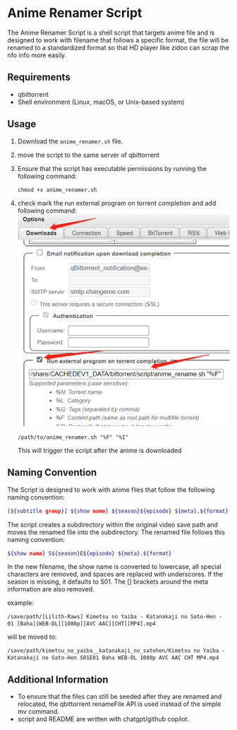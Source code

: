 # Anime Renamer Script

The Anime Renamer Script is a shell script that targets anime file and is designed to work with filename that follows a specific format, the file will be renamed to a standardized format so that HD player like zidoo can scrap the nfo info more easily.

## Requirements

- qbittorrent
- Shell environment (Linux, macOS, or Unix-based system)

## Usage

1. Download the `anime_renamer.sh` file.
2. move the script to the same server of qbittorrent
3. Ensure that the script has executable permissions by running the following command: 

    ```
    chmod +x anime_renamer.sh
    ```

4. check mark the run external program on torrent completion and add following command: 
    ![Alt text](external_program.png)

    ```
    /path/to/anime_renamer.sh "%F" "%I"
    ```

   This will trigger the script after the anime is downloaded

## Naming Convention

The Script is designed to work with anime files that follow the following naming convention: 

```bash
[${subtitle group}] ${show name} ${season}${episode} ${meta}.${format}
```
The script creates a subdirectory within the original video save path and moves the renamed file into the subdirectory. The renamed file follows this naming convention:

```bash
${show name} S${season}E${episode} ${meta}.${format}
```
In the new filename, the show name is converted to lowercase, all special characters are removed, and spaces are replaced with underscores. If the season is missing, it defaults to S01. The [] brackets around the meta information are also removed.

example:

```
/save/path/[Lilith-Raws] Kimetsu no Yaiba - Katanakaji no Sato-Hen - 01 [Baha][WEB-DL][1080p][AVC AAC][CHT][MP4].mp4
```
will be moved to:
```
/save/path/kimetsu_no_yaiba__katanakaji_no_satohen/Kimetsu no Yaiba - Katanakaji no Sato-Hen S01E01 Baha WEB-DL 1080p AVC AAC CHT MP4.mp4
```

## Additional Information

- To ensure that the files can still be seeded after they are renamed and relocated, the qbittorrent renameFile API is used instead of the simple mv command.
- script and README are written with chatgpt/github copilot.
